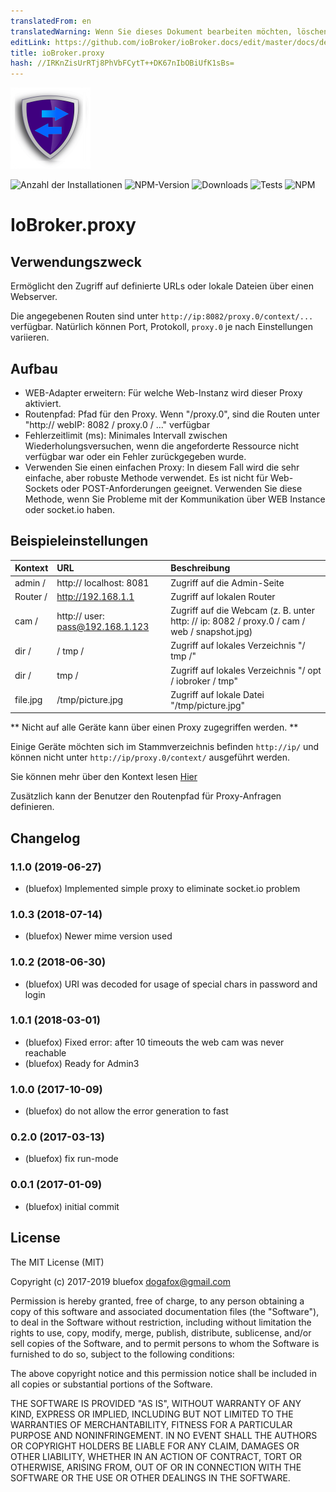 ```yaml
---
translatedFrom: en
translatedWarning: Wenn Sie dieses Dokument bearbeiten möchten, löschen Sie bitte das Feld "translationsFrom". Andernfalls wird dieses Dokument automatisch erneut übersetzt
editLink: https://github.com/ioBroker/ioBroker.docs/edit/master/docs/de/adapterref/iobroker.proxy/README.md
title: ioBroker.proxy
hash: //IRKnZisUrRTj8PhVbFCytT++DK67nIbOBiUfK1sBs=
---
```

![Logo](../../../en/adapterref/iobroker.proxy/admin/proxy.png)

![Anzahl der Installationen](http://iobroker.live/badges/proxy-stable.svg)
![NPM-Version](http://img.shields.io/npm/v/iobroker.proxy.svg)
![Downloads](https://img.shields.io/npm/dm/iobroker.proxy.svg)
![Tests](https://travis-ci.org/ioBroker/ioBroker.proxy.svg?branch=master)
![NPM](https://nodei.co/npm/iobroker.proxy.png?downloads=true)

# IoBroker.proxy
## Verwendungszweck
Ermöglicht den Zugriff auf definierte URLs oder lokale Dateien über einen Webserver.

Die angegebenen Routen sind unter `http://ip:8082/proxy.0/context/...` verfügbar. Natürlich können Port, Protokoll, `proxy.0` je nach Einstellungen variieren.

## Aufbau
- WEB-Adapter erweitern: Für welche Web-Instanz wird dieser Proxy aktiviert.
- Routenpfad: Pfad für den Proxy. Wenn "/proxy.0", sind die Routen unter "http:// webIP: 8082 / proxy.0 / ..." verfügbar
- Fehlerzeitlimit (ms): Minimales Intervall zwischen Wiederholungsversuchen, wenn die angeforderte Ressource nicht verfügbar war oder ein Fehler zurückgegeben wurde.
- Verwenden Sie einen einfachen Proxy: In diesem Fall wird die sehr einfache, aber robuste Methode verwendet. Es ist nicht für Web-Sockets oder POST-Anforderungen geeignet. Verwenden Sie diese Methode, wenn Sie Probleme mit der Kommunikation über WEB Instance oder socket.io haben.

## Beispieleinstellungen
| Kontext | URL | Beschreibung |
|----------------|:---------------------------------------------------|:---------------------------------------------------|
| admin / | http:// localhost: 8081 | Zugriff auf die Admin-Seite |
| Router / | http://192.168.1.1 | Zugriff auf lokalen Router |
| cam / | http:// user: pass@192.168.1.123 | Zugriff auf die Webcam (z. B. unter http: // ip: 8082 / proxy.0 / cam / web / snapshot.jpg) |
| dir / | / tmp / | Zugriff auf lokales Verzeichnis "/ tmp /" |
| dir / | tmp / | Zugriff auf lokales Verzeichnis "/ opt / iobroker / tmp" |
| file.jpg | /tmp/picture.jpg | Zugriff auf lokale Datei "/tmp/picture.jpg" |

** Nicht auf alle Geräte kann über einen Proxy zugegriffen werden. **

Einige Geräte möchten sich im Stammverzeichnis befinden `http://ip/` und können nicht unter `http://ip/proxy.0/context/` ausgeführt werden.

Sie können mehr über den Kontext lesen [Hier](https://www.npmjs.com/package/http-proxy-middleware#context-matching)

Zusätzlich kann der Benutzer den Routenpfad für Proxy-Anfragen definieren.

## Changelog
### 1.1.0 (2019-06-27)
* (bluefox) Implemented simple proxy to eliminate socket.io problem

### 1.0.3 (2018-07-14)
* (bluefox) Newer mime version used

### 1.0.2 (2018-06-30)
* (bluefox) URI was decoded for usage of special chars in password and login

### 1.0.1 (2018-03-01)
* (bluefox) Fixed error: after 10 timeouts the web cam was never reachable
* (bluefox) Ready for Admin3

### 1.0.0 (2017-10-09)
* (bluefox) do not allow the error generation to fast

### 0.2.0 (2017-03-13)
* (bluefox) fix run-mode

### 0.0.1 (2017-01-09)
* (bluefox) initial commit

## License
The MIT License (MIT)

Copyright (c) 2017-2019 bluefox <dogafox@gmail.com>

Permission is hereby granted, free of charge, to any person obtaining a copy
of this software and associated documentation files (the "Software"), to deal
in the Software without restriction, including without limitation the rights
to use, copy, modify, merge, publish, distribute, sublicense, and/or sell
copies of the Software, and to permit persons to whom the Software is
furnished to do so, subject to the following conditions:

The above copyright notice and this permission notice shall be included in all
copies or substantial portions of the Software.

THE SOFTWARE IS PROVIDED "AS IS", WITHOUT WARRANTY OF ANY KIND, EXPRESS OR
IMPLIED, INCLUDING BUT NOT LIMITED TO THE WARRANTIES OF MERCHANTABILITY,
FITNESS FOR A PARTICULAR PURPOSE AND NONINFRINGEMENT. IN NO EVENT SHALL THE
AUTHORS OR COPYRIGHT HOLDERS BE LIABLE FOR ANY CLAIM, DAMAGES OR OTHER
LIABILITY, WHETHER IN AN ACTION OF CONTRACT, TORT OR OTHERWISE, ARISING FROM,
OUT OF OR IN CONNECTION WITH THE SOFTWARE OR THE USE OR OTHER DEALINGS IN THE
SOFTWARE.